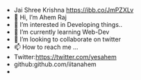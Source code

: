 - Jai Shree Krishna 
https://ibb.co/JmPZXLv
- 👋 Hi, I’m Ahem Raj
- 👀 I’m interested in Developing things..
- 🌱 I’m currently learning Web-Dev
- 💞️ I’m looking to collaborate on twitter
- 📫 How to reach me ...
- Twitter:https://twitter.com/yesahem
- github:github.com/iitanahem
- 

<!---
iitanahem/iitanahem is a ✨ special ✨ repository because its `README.md` (this file) appears on your GitHub profile.
You can click the Preview link to take a look at your changes.
--->

